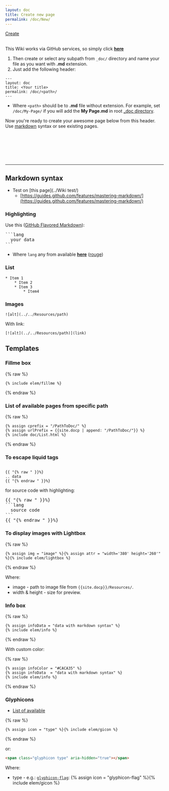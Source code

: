 ```yaml
---
layout: doc
title: Create new page
permalink: /doc/New/
---
```


<div style="text-align: left;">
<a style="width: 150px;" href="{{site.ghPagePrefix}}/new/gh-pages/_doc" class="btn btn-success" title="Create new wiki page">
<span class="glyphicon glyphicon-pencil" aria-hidden="true"></span> Create </a></div>

<br />

This Wiki works via GitHub services, so simply click **[here]({{site.ghPagePrefix}}/new/gh-pages/_doc)**

1. Then create or select any subpath from `_doc/` directory and name your file as you want with **.md** extension.
1. Just add the following header:

```text
---
layout: doc
title: <Your title>
permalink: /doc/<path>/
---
```

* Where `<path>` should be to **.md** file without extension. For example, set `/doc/My-Page/` if you will add the **My Page.md** in root [_doc directory]({{site.ghPagePrefix}}/tree/gh-pages/_doc).

Now you're ready to create your awesome page below from this header. Use [markdown](https://help.github.com/articles/markdown-basics/) syntax or see existing pages.

<br /><br /><br /><br /><br />
<hr />

## Markdown syntax

* Test on [this page](../Wiki test/)
    * [https://guides.github.com/features/mastering-markdown/](https://guides.github.com/features/mastering-markdown/)

### Highlighting

Use this ([GitHub Flavored Markdown](https://help.github.com/articles/github-flavored-markdown)):

<pre>
```lang
  your data
```
</pre>

* Where `lang` any from available **[here](https://github.com/jneen/rouge/wiki/List-of-supported-languages-and-lexers)** ([rouge](http://rouge.jneen.net/))

### List

```text
* Item 1
    * Item 2
    * Item 3
        * Item4
```

### Images

```liquid
![alt](../../Resources/path)
```

With link:

```liquid
[![alt](../../Resources/path)](link)
```

## Templates

### Fillme box

{% raw %}
```liquid
{% include elem/fillme %}
```
{% endraw %}

### List of available pages from specific path

{% raw %}
```liquid
{% assign cprefix = "/PathToDoc/" %}
{% assign urlPrefix = {{site.docp | append: "/PathToDoc/"}} %}
{% include doc/List.html %}
```
{% endraw %}

### To escape liquid tags

```liquid

{{ "{% raw " }}%}
.. data 
{{ "{% endraw " }}%}

```

for source code with highlighting:

<pre>
{{ "{% raw " }}%}
```lang
  source code
```
{{ "{% endraw " }}%}
</pre>

### To display images with Lightbox

{% raw %}
```liquid
{% assign img = "image" %}{% assign attr = "width='380' height='260'" %}{% include elem/lightbox %}
```
{% endraw %}

Where:

* image - path to image file from `{{site.docp}}/Resources/`.
* width & height - size for preview.

### Info box

{% raw %}
```liquid
{% assign infoData = "data with markdown syntax" %}
{% include elem/info %}
```
{% endraw %}

With custom color:

{% raw %}
```liquid
{% assign infoColor = "#CACA35" %}
{% assign infoData  = "data with markdown syntax" %}
{% include elem/info %}
```
{% endraw %}

### Glyphicons

* [List of available](http://getbootstrap.com/components/#glyphicons-glyphs)

{% raw %}
```liquid
{% assign icon = "type" %}{% include elem/gicon %}
```
{% endraw %}

or:

```html
<span class="glyphicon type" aria-hidden="true"></span>
```

Where: 

* type - e.g.: [`glyphicon-flag`](http://getbootstrap.com/components/#glyphicons-glyphs): {% assign icon = "glyphicon-flag" %}{% include elem/gicon %}
